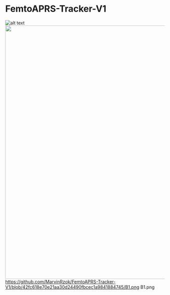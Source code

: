 # FemtoAPRS-Tracker-V1
![alt text](https://github.com/MarvinRzok/FemtoAPRS-Tracker-V1/blob/7a753a1978699de0d6432b14cf5f27c383514853/B1.jpg?raw=true)
<img src="main/B1.jpg" width="800">
https://github.com/MarvinRzok/FemtoAPRS-Tracker-V1/blob/42fc618e70e21aa30d24490fbcec1a9841884745/B1.png
B1.png
